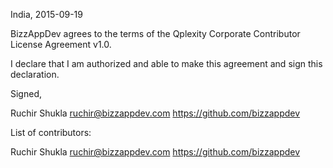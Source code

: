 India, 2015-09-19

BizzAppDev agrees to the terms of the Qplexity Corporate Contributor License
Agreement v1.0.

I declare that I am authorized and able to make this agreement and sign this
declaration.

Signed,

Ruchir Shukla ruchir@bizzappdev.com https://github.com/bizzappdev

List of contributors:

Ruchir Shukla ruchir@bizzappdev.com https://github.com/bizzappdev

